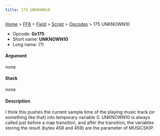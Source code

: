```yaml
---
title: 175_UNKNOWN10
---
```


[Home](../../../../index.md) > [FF8](../../../../FF8.md) > [Field](../../../Field.md) > [Script](../../Script.md) > [Opcodes](../Opcodes.md) > 175 UNKNOWN10

-   Opcode: **0x175**
-   Short name: **UNKNOWN10**
-   Long name: (?)

#### Argument

none

#### Stack

none

#### Description

I think this pushes the current sample time of the playing music track (or something like that) into temporary variable 0. UNKNOWN10 is always called just before a map transition, and after the transition, the variables storing the result (bytes 458 and 459) are the parameter of MUSICSKIP.
